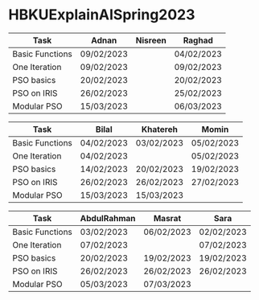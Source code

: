 # HBKUExplainAISpring2023


| Task            | Adnan      | Nisreen | Raghad     |
| --------------- | ---------- | ------- | ---------- |
| Basic Functions | 09/02/2023 |         | 04/02/2023 |
| One Iteration   | 09/02/2023 |         | 09/02/2023 |
| PSO basics      | 20/02/2023 |         | 20/02/2023 |
| PSO on IRIS     | 26/02/2023 |         | 25/02/2023 |
| Modular PSO     | 15/03/2023 |         | 06/03/2023 |





| Task            | Bilal      | Khatereh  | Momin      |
| --------------- | ---------- | --------- | ---------- |
| Basic Functions | 04/02/2023 | 03/02/2023| 05/02/2023 |
| One Iteration   | 04/02/2023 |           | 05/02/2023 |
| PSO basics      | 14/02/2023 | 20/02/2023| 19/02/2023 |
| PSO on IRIS     | 26/02/2023 | 26/02/2023| 27/02/2023 |
| Modular PSO     | 15/03/2023 | 15/03/2023|            |



| Task            | AbdulRahman | Masrat     | Sara       |
| --------------- | ----------- | ---------- | ---------- |
| Basic Functions | 03/02/2023  | 06/02/2023 | 02/02/2023 |
| One Iteration   | 07/02/2023  |            | 07/02/2023 |
| PSO basics      | 20/02/2023  | 19/02/2023 | 19/02/2023 |
| PSO on IRIS     | 26/02/2023  | 26/02/2023 | 26/02/2023 |
| Modular PSO     | 05/03/2023  | 07/03/2023 |            |
